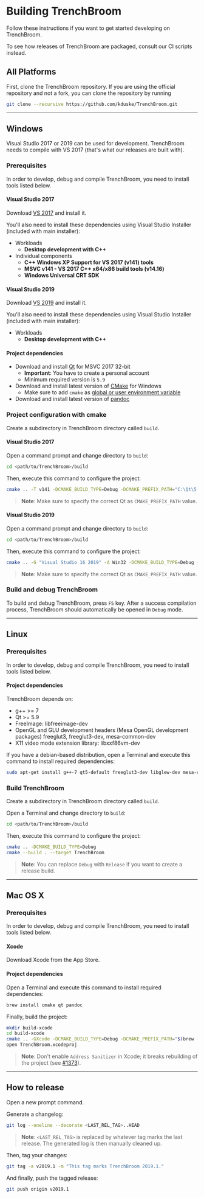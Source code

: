 # Building TrenchBroom

Follow these instructions if you want to get started developing on TrenchBroom.

To see how releases of TrenchBroom are packaged, consult our CI scripts instead.

## All Platforms

First, clone the TrenchBroom repository. If you are using the official repository and not a fork, you can clone the
repository by running

```bash
git clone --recursive https://github.com/kduske/TrenchBroom.git
```

---

## Windows

Visual Studio 2017 or 2019 can be used for development. TrenchBroom needs to compile with VS 2017 (that's what our releases are built with).

### Prerequisites

In order to develop, debug and compile TrenchBroom, you need to install tools listed below.

#### Visual Studio 2017

Download [VS 2017](https://visualstudio.microsoft.com/vs/older-downloads/#visual-studio-2017-family) and install it.

You'll also need to install these dependencies using Visual Studio Installer (included with main installer):

- Workloads 
  - **Desktop development with C++**
- Individual components
  - **C++ Windows XP Support for VS 2017 (v141) tools**
  - **MSVC v141 - VS 2017 C++ x64/x86 build tools (v14.16)**
  - **Windows Universal CRT SDK**
  
#### Visual Studio 2019

Download [VS 2019](https://visualstudio.microsoft.com/vs/) and install it.

You'll also need to install these dependencies using Visual Studio Installer (included with main installer):

- Workloads
  - **Desktop development with C++**
  
#### Project dependencies

- Download and install [Qt](https://www.qt.io/download) for MSVC 2017 32-bit
  - **Important**: You have to create a personal account
  - Minimum required version is `5.9`
- Download and install latest version of [CMake](http://www.cmake.org) for Windows
  - Make sure to add `cmake` as [global or user environment variable](https://support.shotgunsoftware.com/hc/en-us/articles/114094235653-Setting-global-environment-variables-on-Windows)
- Download and install latest version of [pandoc](http://www.pandoc.org)

### Project configuration with cmake

Create a subdirectory in TrenchBroom directory called `build`.

#### Visual Studio 2017

Open a command prompt and change directory to `build`:

```bash
cd <path/to/TrenchBroom>/build
```

Then, execute this command to configure the project:

```bash
cmake .. -T v141 -DCMAKE_BUILD_TYPE=Debug -DCMAKE_PREFIX_PATH="C:\Qt\5.13.0\msvc2017"
```

> **Note**: Make sure to specify the correct Qt as `CMAKE_PREFIX_PATH` value.

#### Visual Studio 2019

Open a command prompt and change directory to `build`:

```bash
cd <path/to/TrenchBroom>/build
```

Then, execute this command to configure the project:

```bash
cmake .. -G "Visual Studio 16 2019" -A Win32 -DCMAKE_BUILD_TYPE=Debug -DCMAKE_PREFIX_PATH="C:\Qt\5.13.0\msvc2017"
```

> **Note**: Make sure to specify the correct Qt as `CMAKE_PREFIX_PATH` value.

### Build and debug TrenchBroom

To build and debug TrenchBroom, press `F5` key. After a success compilation process, TrenchBroom should automatically be opened in `Debug` mode.

---

## Linux

### Prerequisites

In order to develop, debug and compile TrenchBroom, you need to install tools listed below.

#### Project dependencies

TrenchBroom depends on:

- g++ >= 7
- Qt >= 5.9
- FreeImage: libfreeimage-dev
- OpenGL and GLU development headers (Mesa OpenGL development packages) freeglut3, freeglut3-dev, mesa-common-dev
- X11 video mode extension library: libxxf86vm-dev

If you have a debian-based distribution, open a Terminal and execute this command to install required dependencies:

```bash
sudo apt-get install g++-7 qt5-default freeglut3-dev libglew-dev mesa-common-dev build-essential libglm-dev libxxf86vm-dev libfreeimage-dev libfreetype6-dev pandoc cmake p7zip-full ninja-build
```

### Build TrenchBroom

Create a subdirectory in TrenchBroom directory called `build`.

Open a Terminal and change directory to `build`:

```bash
cd <path/to/TrenchBroom>/build
```

Then, execute this command to configure the project:

```bash
cmake .. -DCMAKE_BUILD_TYPE=Debug
cmake --build . --target TrenchBroom
```

> **Note**: You can replace `Debug` with `Release` if you want to create a release build.

---

## Mac OS X

### Prerequisites

In order to develop, debug and compile TrenchBroom, you need to install tools listed below.

#### Xcode

Download Xcode from the App Store.

#### Project dependencies

Open a Terminal and execute this command to install required dependencies:

```bash
brew install cmake qt pandoc
```

Finally, build the project:

```bash
mkdir build-xcode
cd build-xcode
cmake .. -GXcode -DCMAKE_BUILD_TYPE=Debug -DCMAKE_PREFIX_PATH="$(brew --prefix qt)"
open TrenchBroom.xcodeproj
```

> **Note**: Don't enable `Address Sanitizer` in Xcode; it breaks rebuilding of the project (see [#1373](https://github.com/kduske/TrenchBroom/issues/1373)).

---

## How to release

Open a new prompt command.

Generate a changelog:

```bash
git log --oneline --decorate <LAST_REL_TAG>..HEAD
```

> **Note**: `<LAST_REL_TAG>` is replaced by whatever tag marks the last release. The generated log is then manually cleaned up.

Then, tag your changes:

```bash
git tag -a v2019.1 -m "This tag marks TrenchBroom 2019.1."
```

And finally, push the tagged release:

```bash
git push origin v2019.1
```
